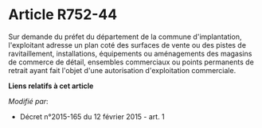 # Article R752-44

Sur demande du préfet du département de la commune d'implantation, l'exploitant adresse un plan coté des surfaces de vente ou
des pistes de ravitaillement, installations, équipements ou aménagements des magasins de commerce de détail, ensembles
commerciaux ou points permanents de retrait ayant fait l'objet d'une autorisation d'exploitation commerciale.

**Liens relatifs à cet article**

_Modifié par_:

  - Décret n°2015-165 du 12 février 2015 - art. 1

